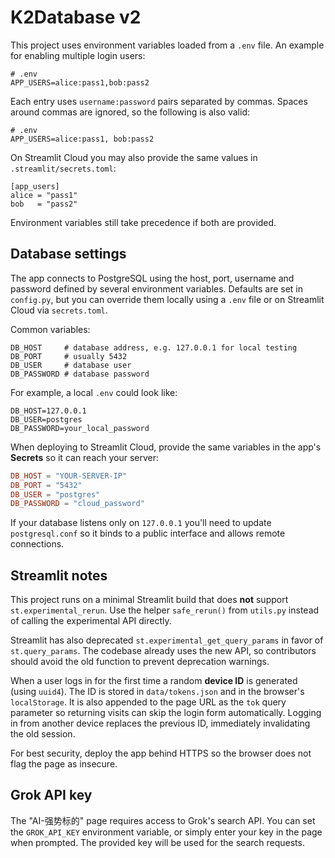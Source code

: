 # K2Database v2

This project uses environment variables loaded from a `.env` file. An example for enabling multiple login users:

```
# .env
APP_USERS=alice:pass1,bob:pass2
```

Each entry uses `username:password` pairs separated by commas.
Spaces around commas are ignored, so the following is also valid:

```
# .env
APP_USERS=alice:pass1, bob:pass2
```

On Streamlit Cloud you may also provide the same values in
`.streamlit/secrets.toml`:

```
[app_users]
alice = "pass1"
bob   = "pass2"
```

Environment variables still take precedence if both are provided.

## Database settings

The app connects to PostgreSQL using the host, port, username and
password defined by several environment variables.  Defaults are
set in `config.py`, but you can override them locally using a `.env`
file or on Streamlit Cloud via `secrets.toml`.

Common variables:

```
DB_HOST     # database address, e.g. 127.0.0.1 for local testing
DB_PORT     # usually 5432
DB_USER     # database user
DB_PASSWORD # database password
```

For example, a local `.env` could look like:

```env
DB_HOST=127.0.0.1
DB_USER=postgres
DB_PASSWORD=your_local_password
```

When deploying to Streamlit Cloud, provide the same variables in the
app's **Secrets** so it can reach your server:

```toml
DB_HOST = "YOUR-SERVER-IP"
DB_PORT = "5432"
DB_USER = "postgres"
DB_PASSWORD = "cloud_password"
```

If your database listens only on `127.0.0.1` you'll need to update
`postgresql.conf` so it binds to a public interface and allows remote
connections.

## Streamlit notes

This project runs on a minimal Streamlit build that does **not** support
`st.experimental_rerun`.  Use the helper `safe_rerun()` from `utils.py`
instead of calling the experimental API directly.

Streamlit has also deprecated `st.experimental_get_query_params` in favor of
`st.query_params`.  The codebase already uses the new API, so contributors
should avoid the old function to prevent deprecation warnings.



When a user logs in for the first time a random **device ID** is
generated (using ``uuid4``).  The ID is stored in ``data/tokens.json`` and
in the browser's ``localStorage``.  It is also appended to the page URL
as the ``tok`` query parameter so returning visits can skip the login
form automatically.  Logging in from another device replaces the
previous ID, immediately invalidating the old session.


For best security, deploy the app behind HTTPS so the browser does not
flag the page as insecure.

## Grok API key

The "AI-强势标的" page requires access to Grok's search API. You can set the
`GROK_API_KEY` environment variable, or simply enter your key in the page when
prompted. The provided key will be used for the search requests.
